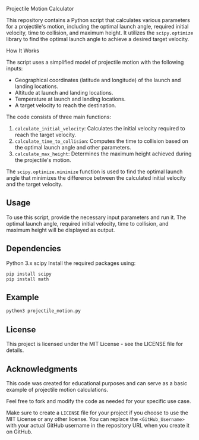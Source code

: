 Projectile Motion Calculator

This repository contains a Python script that calculates various parameters for a projectile's motion, including the optimal launch angle, required initial velocity, time to collision, and maximum height. It utilizes the `scipy.optimize` library to find the optimal launch angle to achieve a desired target velocity.

How It Works

The script uses a simplified model of projectile motion with the following inputs:
- Geographical coordinates (latitude and longitude) of the launch and landing locations.
- Altitude at launch and landing locations.
- Temperature at launch and landing locations.
- A target velocity to reach the destination.

The code consists of three main functions:
1. `calculate_initial_velocity`: Calculates the initial velocity required to reach the target velocity.
2. `calculate_time_to_collision`: Computes the time to collision based on the optimal launch angle and other parameters.
3. `calculate_max_height`: Determines the maximum height achieved during the projectile's motion.

The `scipy.optimize.minimize` function is used to find the optimal launch angle that minimizes the difference between the calculated initial velocity and the target velocity.

## Usage

To use this script, provide the necessary input parameters and run it. The optimal launch angle, required initial velocity, time to collision, and maximum height will be displayed as output.

## Dependencies
Python 3.x
scipy
Install the required packages using:

```python3
pip install scipy
pip install math
```
## Example

```python
python3 projectile_motion.py
```
## License
This project is licensed under the MIT License - see the LICENSE file for details.

## Acknowledgments

This code was created for educational purposes and can serve as a basic example of projectile motion calculations.

Feel free to fork and modify the code as needed for your specific use case.

Make sure to create a `LICENSE` file for your project if you choose to use the MIT License or any other license. You can replace the `<GitHub_Username>` with your actual GitHub username in the repository URL when you create it on GitHub.

